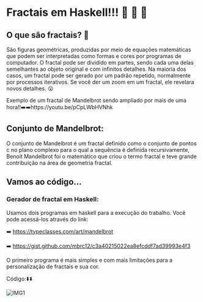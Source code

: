 # Fractais em Haskell!!! :star_struck: :star_struck: :star_struck:

## O que são fractais? :thinking:	

São figuras geométricas, produzidas por meio de equações matemáticas que podem ser interpretadas como formas e cores por programas de computador. O fractal pode ser dividido em partes, sendo cada uma delas semelhantes ao objeto original e com infinitos detalhes. Na maioria dos casos, um fractal pode ser gerado por um padrão repetido, normalmente por processos iterativos. Se você der um zoom em um fractal, ele revelara novos detalhes. :open_mouth:	

Exemplo de um fractal de Mandelbrot sendo ampliado por mais de uma hora!!➡️➡️https://youtu.be/pCpLWbHVNhk

## Conjunto de Mandelbrot:

O conjunto de Mandelbrot é um fractal definido como o conjunto de pontos c no plano complexo para o qual a sequência é definida recursivamente, Benoit Mandelbrot foi o matemático que criou o termo fractal e teve grande contribuição na área de geometria fractal. 

## Vamos ao código...

### Gerador de fractal em Haskell:

Usamos dois programas em haskell para a execução do trabalho. Você pode acessá-los através do link:

➡️ https://typeclasses.com/art/mandelbrot

➡️ https://gist.github.com/mbrc12/c3a40215022ea8efcddf7ad39993e4f3

O primeiro programa é mais simples e com mais limitações para a personalização de fractais e sua cor.

Código:⬇️⬇️

![IMG1](https://user-images.githubusercontent.com/93085789/176334678-e6b32822-ff16-4814-9908-bad6de55a32b.jpeg)

